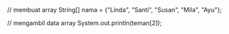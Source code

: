 // membuat array
String[] nama = {"Linda", "Santi", "Susan", "Mila", "Ayu"};

// mengambil data array
System.out.println(teman[2]);
